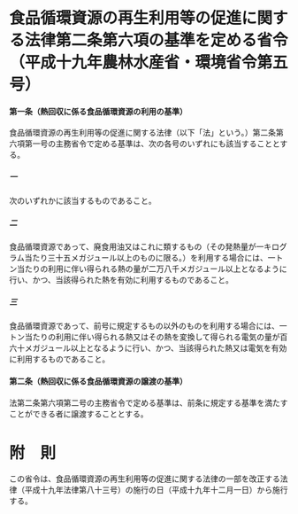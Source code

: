 # 食品循環資源の再生利用等の促進に関する法律第二条第六項の基準を定める省令（平成十九年農林水産省・環境省令第五号）
#### 第一条（熱回収に係る食品循環資源の利用の基準）
食品循環資源の再生利用等の促進に関する法律（以下「法」という。）第二条第六項第一号の主務省令で定める基準は、次の各号のいずれにも該当することとする。
##### 一
次のいずれかに該当するものであること。
##### 二
食品循環資源であって、廃食用油又はこれに類するもの（その発熱量が一キログラム当たり三十五メガジュール以上のものに限る。）を利用する場合には、一トン当たりの利用に伴い得られる熱の量が二万八千メガジュール以上となるように行い、かつ、当該得られた熱を有効に利用するものであること。
##### 三
食品循環資源であって、前号に規定するもの以外のものを利用する場合には、一トン当たりの利用に伴い得られる熱又はその熱を変換して得られる電気の量が百六十メガジュール以上となるように行い、かつ、当該得られた熱又は電気を有効に利用するものであること。
#### 第二条（熱回収に係る食品循環資源の譲渡の基準）
法第二条第六項第二号の主務省令で定める基準は、前条に規定する基準を満たすことができる者に譲渡することとする。
# 附　則
この省令は、食品循環資源の再生利用等の促進に関する法律の一部を改正する法律（平成十九年法律第八十三号）の施行の日（平成十九年十二月一日）から施行する。
